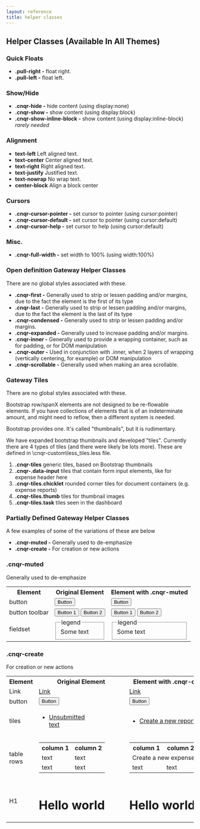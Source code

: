 ```yaml
---
layout: reference
title: helper classes
---
```


## Helper Classes (Available In All Themes) ##

### Quick Floats ###

* **.pull-right -** float right.
* **.pull-left -** float left.

### Show/Hide ###

* **.cnqr-hide -** hide content (using display:none)
* **.cnqr-show -** show content (using display:block)
* **.cnqr-show-inline-block -** show content (using display:inline-block) *rarely needed*

### Alignment ###

* **text-left** Left aligned text.
* **text-center** Center aligned text.
* **text-right** Right aligned text.
* **text-justify** Justified text.
* **text-nowrap** No wrap text.
* **center-block** Align a block center

### Cursors ###

* **.cnqr-cursor-pointer -** set cursor to pointer (using cursor:pointer)
* **.cnqr-cursor-default -** set cursor to pointer (using cursor:default)
* **.cnqr-cursor-help -** set cursor to help (using cursor:default)

### Misc. ###

* **.cnqr-full-width -** set width to 100% (using width:100%)

### Open definition Gateway Helper Classes ###

There are no global styles associated with these.

* **.cnqr-first -** Generally used to strip or lessen padding and/or margins, due to the fact the element is the first of its type
* **.cnqr-last -** Generally used to strip or lessen padding and/or margins, due to the fact the element is the last of its type
* **.cnqr-condensed -** Generally used to strip or lessen padding and/or margins.
* **.cnqr-expanded -** Generally used to increase padding and/or margins.
* **.cnqr-inner -** Generally used to provide a wrapping container, such as for padding, or for DOM manipulation
* **.cnqr-outer -** Used in conjunction with .inner, when 2 layers of wrapping (vertically centering, for example) or DOM manipulation
* **.cnqr-scrollable -** Generally used when making an area scrollable.

### Gateway Tiles ###

There are no global styles associated with these.

Bootstrap row/spanX elements are not designed to be re-flowable elements. If you have collections of elements that is of an indeterminate amount, and might need to reflow, then a different system is needed.

Bootstrap provides one. It's called "thumbnails", but it is rudimentary.

We have expanded bootstrap thumbnails and developed "tiles". Currently there are 4 types of tiles (and there were likely be lots more). 
These are defined in \cnqr-custom\less\_tiles.less file.

1. **.cnqr-tiles** generic tiles, based on Bootstrap thumbnails
2. **.cnqr-.data-input** tiles that contain form input elements, like for expense header here
3. **.cnqr-tiles.chicklet** rounded corner tiles for document containers (e.g. expense reports)
4. **.cnqr-tiles.thumb** tiles for thumbnail images
5. **.cnqr-tiles.task** tiles seen in the dashboard

### Partially Defined Gateway Helper Classes ###

A few examples of some of the variations of these are below

* **.cnqr-muted -** Generally used to de-emphasize
* **.cnqr-create -** For creation or new actions

### .cnqr-muted ###

Generally used to de-emphasize

<table class="reporttable">
	<tr>
		<th>Element</th>
		<th>Original Element</th>
		<th>Element with .cnqr-muted</th>
	</tr>
	<tr>
		<td>button</td>
		<td><button class="btn btn-default" type="submit">Button</button></td>
		<td><button class="btn btn-default cnqr-muted" type="submit">Button</button></td>
	</tr>
	<tr>
		<td>button toolbar</td>
		<td>
			<div class="btn-toolbar">
				<button class="btn btn-default" type="submit">Button 1</button>
				<button class="btn btn-default" type="submit">Button 2</button>
			</div>
		</td>
		<td>
			<div class="btn-toolbar cnqr-muted">
				<button class="btn btn-default" type="submit">Button 1</button>
				<button class="btn btn-default" type="submit">Button 2</button>
			</div>
		</td>
	</tr>
	<tr>
		<td>fieldset</td>
		<td>
			<fieldset>
				<legend>legend</legend>
				Some text
			</fieldset>
		</td>
		<td>
			<fieldset class="cnqr-muted">
				<legend>legend</legend>
				Some text
			</fieldset>
		</td>
	</tr>
</table>

### .cnqr-create ###

For creation or new actions

<table class="reporttable" role="grid">
	<tr>
		<th>Element</th>
		<th>Original Element</th>
		<th>Element with .cnqr-create</th>
	</tr>
	<tr>
		<td>Link</td>
		<td><a role=button href="#">Link</a></td>
		<td><a role=button href="#" class="cnqr-create">Link</a></td>
	</tr>
	<tr>
		<td>button</td>
		<td><button class="btn btn-primary cnqr-muted" type="submit">Button</button></td>
		<td><button class="btn btn-primary cnqr-muted cnqr-create" type="submit">Button</button></td>
	</tr>
	<tr>
		<td>tiles</td>
		<td>
			<ul class="cnqr-tiles chicklet">
				<li style="width:200px">
					<a class="cnqr-outer" role=button href="#"><div class="status not_submitted">Unsubmitted</div><div class="cnqr-inner">text</div></a>
				</li>
			</ul>
		</td>
		<td>
			<ul class="cnqr-tiles chicklet">
				<li class="cnqr-create" style="width:200px">
					<div class="cnqr-outer">
						<a class="cnqr-inner" role=button href="#"><div class="cnqr-inner"><div class="icon-plus-2" aria-hidden="true"></div>Create a new report </div></a>
					</div>
				</li>
			</ul>
		</td>
	</tr>
	<tr>
		<td>table rows</td>
		<td>
			<table class="reporttable">
				<tr>
					<th>column 1</th>
					<th>column 2</th>
				</tr>
				<tr>
					<td>text</td>
					<td>text</td>
				</tr>
				<tr>
					<td>text</td>
					<td>text</td>
				</tr>
			</table>
		</td>
		<td>
			<table class="reporttable">
				<tr>
					<th>column 1</th>
					<th>column 2</th>
				</tr>
				<tr class="cnqr-create">
					<td colspan="2">
						<div class="cnqr-inner">
							<span class="icon-plus-2" aria-hidden="true"></span>
							<span class="">Create a new expense</span>
						</div>
					</td>
				</tr>
				<tr>
					<td>text</td>
					<td>text</td>
				</tr>
			</table>
		</td>
	</tr>
	<tr>
		<td>H1</td>
		<td>
			<h1>Hello world</h1>
		</td>
		<td>
			<h1><span class="cnqr-create">Hello world</span></h1>
		</td>
	</tr>
</table>
